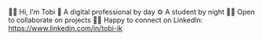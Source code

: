 👋🏽 Hi, I’m Tobi
💼 A digital professional by day
⚙️ A student by night
🙌🏽 Open to collaborate on projects
🤝🏽 Happy to connect on LinkedIn: https://www.linkedin.com/in/tobi-ik

<!---
tobi-ik/readMe is a ✨ special ✨ repository because its `README.md` (this file) appears on your GitHub profile.
You can click the Preview link to take a look at your changes.
--->
